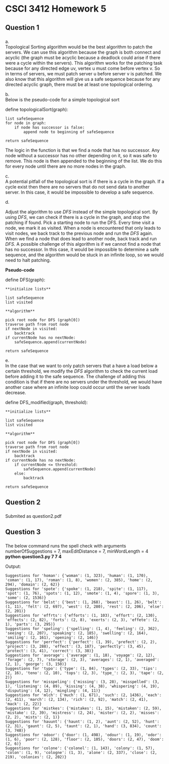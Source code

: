 # CSCI 3412 Homework 5

## Question 1
###
a.  
Topological Sorting algorithm would be the best algorithm to patch the servers. We can use this algorithm because the graph is both connect and acyclic (the graph must be acyclic because a deadlock could arise if there were a cycle within the servers). This algorithm works for the patching task because for any directed edge uv, vertex u must come before vertex v. So in terms of servers, we must patch server u before server v is patched. We also know that this algorithm will give us a safe sequence because for any directed acyclic graph, there must be at least one topological ordering.

b.  
Below is the pseudo-code for a simple topological sort
   
define topologicalSort(graph):

    list safeSequence  
    for node in graph:  
        if node has successor is false:  
            append node to beginning of safeSequence  
    
    return safeSequence  

The logic in the function is that we find a node that has no successor. Any node without a successor has no other depending on it, so it was safe to remove. This node is then appended to the beginning of the list. We do this for every node until there are no more nodes in the graph.

c.  
A potential pitfall of the topological sort is if there is a cycle in the graph. If a cycle exist then there are no servers that do not send data to another server. In this case, it would be impossible to develop a safe sequence.

d.

Adjust the algorithm to use $DFS$ instead of the simple topological sort. By using $DFS$, we can check if there is a cycle in the graph, and stop the patching if found. Pick a starting node to run the DFS. Every time visit a node, we mark it as visited. When a node is encountered that only leads to visit nodes, we back track to the previous node and run the $DFS$ again. When we find a node that does lead to another node, back track and run $DFS$. A possible challenge of this algorithm is if we cannot find a node that has no successor. In this case, it would be impossible to determine a safe sequence, and the algorithm would be stuck in an infinite loop, so we would need to halt patching.

**Pseudo-code**

define DFS(graph):

    **initialize lists**

    list safeSequence
    list visited

    **algorithm**

    pick root node for DFS (graph[0])
    traverse path from root node
    if nextNode in visited:
        backtrack
    if currentNode has no nextNode:
        safeSequence.append(currentNode)
    
    return safeSequence


e.  
In the case that we want to only patch servers that a have a load below a certain threshold, we modify the $DFS$ algorithm to check the current load before adding it to the safe sequence. The challenge of adding this condition is that if there are no servers under the threshold, we would have another case where an infinite loop could occur until the server loads decrease.

define DFS_modified(graph, threshold):

    **initialize lists**

    list safeSequence
    list visited

    **algorithm**

    pick root node for DFS (graph[0])
    traverse path from root node
    if nextNode in visited:
        backtrack
    if currentNode has no nextNode:
        if currentNode <= threshold:
            safeSequence.append(currentNode)
        else:
            backtrack
    
    return safeSequence


## Question 2
###
Submited as question2.pdf

## Question 3
###
The below command runs the spell check with arguments numberOfSuggestions = 7, maxEditDistance = 7, minWordLength = 4  
**python question3.py 7 7 4**

Output:  
```
Suggestions for 'homan': {'woman': (1, 323), 'human': (1, 170), 'coman': (1, 17), 'roman': (1, 8), 'women': (2, 385), 'home': (2, 294), 'domain': (2, 62)}
Suggestions for 'spote': {'spoke': (1, 218), 'spite': (1, 117), 'spot': (1, 76), 'spots': (1, 12), 'smote': (1, 4), 'spore': (1, 3), 'some': (2, 1536)}
Suggestions for 'belst': {'best': (1, 268), 'beast': (1, 26), 'belt': (1, 11), 'felt': (2, 697), 'west': (2, 280), 'rest': (2, 206), 'else': (2, 201)}
Suggestions for 'effrts': {'efforts': (1, 103), 'effort': (2, 130), 'effects': (2, 82), 'forts': (2, 8), 'exerts': (2, 3), 'effete': (2, 1), 'parts': (3, 295)}
Suggestions for 'speling': {'spelling': (1, 4), 'feeling': (2, 362), 'seeing': (2, 207), 'speaking': (2, 185), 'swelling': (2, 164), 'smiling': (2, 161), 'opening': (2, 146)}
Suggestions for 'perrfect': {'perfect': (1, 39), 'prefect': (2, 2), 'project': (3, 288), 'effect': (3, 187), 'perfectly': (3, 45), 'protect': (3, 41), 'correct': (3, 38)}
Suggestions for 'avorage': {'average': (1, 18), 'voyage': (2, 12), 'forage': (2, 7), 'storage': (2, 3), 'averages': (2, 1), 'averaged': (2, 1), 'george': (3, 150)}
Suggestions for 'typo': {'type': (1, 84), 'types': (2, 33), 'tips': (2, 16), 'teno': (2, 10), 'tops': (2, 3), 'type_': (2, 3), 'tape': (2, 2)}
Suggestions for 'misspeling': {'missing': (3, 28), 'misspelled': (3, 1), 'listening': (4, 89), 'kissing': (4, 38), 'whispering': (4, 19), 'disputing': (4, 12), 'mingling': (4, 11)}
Suggestions for 'mlch': {'much': (1, 671), 'such': (2, 1436), 'each': (2, 411), 'march': (2, 134), 'rich': (2, 92), 'match': (2, 41), 'mack': (2, 22)}
Suggestions for 'mistkes': {'mistakes': (1, 15), 'mistaken': (2, 59), 'mistake': (2, 39), 'mistress': (2, 24), 'mister': (2, 2), 'misses': (2, 2), 'mists': (2, 1)}
Suggestions for 'hauunt': {'haunt': (1, 2), 'aunt': (2, 52), 'hunt': (2, 31), 'gaunt': (2, 5), 'taunt': (2, 1), 'hand': (3, 834), 'count': (3, 748)}
Suggestions for 'odoor': {'door': (1, 498), 'odour': (1, 19), 'odor': (1, 6), 'poor': (2, 128), 'floor': (2, 105), 'doors': (2, 47), 'doom': (2, 6)}
Suggestions for 'colone': {'colonel': (1, 143), 'colony': (1, 57), 'colon': (1, 9), 'cologne': (1, 3), 'alone': (2, 337), 'close': (2, 219), 'colonies': (2, 202)}
```